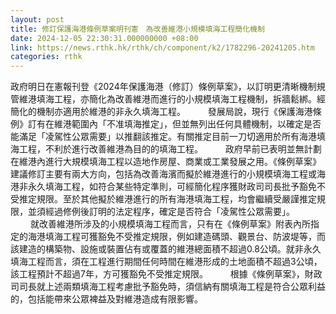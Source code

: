 ```yaml
---
layout: post
title: 修訂保護海港條例草案明刊憲　為改善維港小規模填海工程簡化機制
date: 2024-12-05 22:30:31.000000000 +08:00
link: https://news.rthk.hk/rthk/ch/component/k2/1782296-20241205.htm
categories: rthk
---
```


政府明日在憲報刊登《2024年保護海港（修訂）條例草案》，以訂明更清晰機制規管維港填海工程，亦簡化為改善維港而進行的小規模填海工程機制，拆牆鬆綁。經簡化的機制亦適用於維港的非永久填海工程。
　　 
發展局說，現行《保護海港條例》訂有在維港範圍內「不准填海推定」，但並無列出任何具體機制，以確定是否能滿足「凌駕性公眾需要」以推翻該推定。有關推定目前一刀切適用於所有海港填海工程，不利於進行改善維港為目的的填海工程。
　　 
政府早前已表明並無計劃在維港內進行大規模填海工程以造地作房屋、商業或工業發展之用。《條例草案》建議修訂主要有兩大方向，包括為改善海濱而擬於維港進行的小規模填海工程或海港非永久填海工程，如符合某些特定準則，可經簡化程序獲財政司司長批予豁免不受推定規限。至於其他擬於維港進行的所有海港填海工程，均會繼續受嚴謹推定規限，並須經過修例後訂明的法定程序，確定是否符合「凌駕性公眾需要」。
　　 
就改善維港所涉及的小規模填海工程而言，只有在《條例草案》附表內所指定的海港填海工程可獲豁免不受推定規限，例如建造碼頭、觀景台、防波堤等，而該建造的構築物、設施或裝置佔有或覆蓋的維港總面積不超過0.8公頃。就非永久填海工程而言，須在工程進行期間任何時間在維港形成的土地面積不超過3公頃，該工程預計不超過7年，方可獲豁免不受推定規限。
　　 
根據《條例草案》，財政司司長就上述兩類填海工程考慮批予豁免時，須信納有關填海工程是符合公眾利益的，包括能帶來公眾裨益及對維港造成有限影響。　

